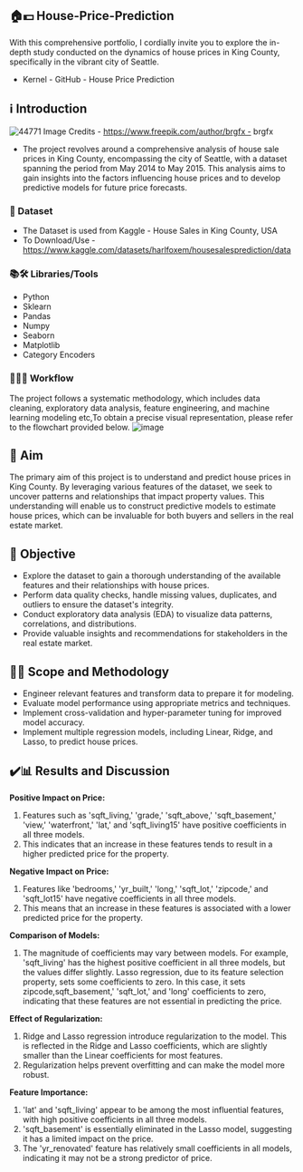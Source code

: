 ## 🏠💵 House-Price-Prediction 
With this comprehensive portfolio, I cordially invite you to explore the in-depth study conducted on the dynamics of house prices in King County, specifically in the vibrant city of Seattle.
- Kernel - GitHub - House Price Prediction

## ℹ️ Introduction
![44771](https://github.com/Vivikt-573/House-Price-Prediction---Regression-Models/assets/148704966/87e87c0f-aef0-45e7-a527-c3310da0afc0)
Image Credits - https://www.freepik.com/author/brgfx - brgfx
- The project revolves around a comprehensive analysis of house sale prices in King County, encompassing the city of Seattle, with a dataset spanning the period from May 2014 to May 2015. This analysis aims to gain insights into the factors influencing house prices and to develop predictive models for future price forecasts.

### 💾 Dataset
- The Dataset is used from Kaggle - House Sales in King County, USA
- To Download/Use - https://www.kaggle.com/datasets/harlfoxem/housesalesprediction/data

### 📚🛠️ Libraries/Tools
- Python
- Sklearn
- Pandas
- Numpy
- Seaborn
- Matplotlib
- Category Encoders


### 👨🏻‍💻 Workflow
The project follows a systematic methodology, which includes data cleaning, exploratory data analysis, feature engineering, and machine learning modeling etc,To obtain a precise visual representation, please refer to the flowchart provided below. 
![image](https://github.com/Vivikt-573/House-Price-Prediction---Regression-Models/assets/148704966/38f391c1-be3f-4ab0-9bf1-f979521e3bc6)



## 🎯 Aim

The primary aim of this project is to understand and predict house prices in King County. By leveraging various features of the dataset, we seek to uncover patterns and relationships that impact property values. This understanding will enable us to construct predictive models to estimate house prices, which can be invaluable for both buyers and sellers in the real estate market.


## 📌 Objective

- Explore the dataset to gain a thorough understanding of the available features and their relationships with house prices.
- Perform data quality checks, handle missing values, duplicates, and outliers to ensure the dataset's integrity.
- Conduct exploratory data analysis (EDA) to visualize data patterns, correlations, and distributions.
- Provide valuable insights and recommendations for stakeholders in the real estate market.


## 🧑‍🔬 Scope and Methodology

- Engineer relevant features and transform data to prepare it for modeling.
- Evaluate model performance using appropriate metrics and techniques.
- Implement cross-validation and hyper-parameter tuning for improved model accuracy.
- Implement multiple regression models, including Linear, Ridge, and Lasso, to predict house prices.

## ✔️📊 Results and Discussion

**Positive Impact on Price:**
1. Features such as 'sqft_living,' 'grade,' 'sqft_above,' 'sqft_basement,' 'view,' 'waterfront,' 'lat,' and 'sqft_living15' have positive coefficients in all three models.
2. This indicates that an increase in these features tends to result in a higher predicted price for the property.
  
**Negative Impact on Price:**
1. Features like 'bedrooms,' 'yr_built,' 'long,' 'sqft_lot,' 'zipcode,' and 'sqft_lot15' have negative coefficients in all three models.
2. This means that an increase in these features is associated with a lower predicted price for the property.
  
**Comparison of Models:**
1. The magnitude of coefficients may vary between models. For example, 'sqft_living' has the highest positive coefficient in all three models, but the values differ slightly. Lasso regression, due to its feature selection property, sets some coefficients to zero. In this case, it sets zipcode,sqft_basement,' 'sqft_lot,' and 'long' coefficients to zero, indicating that these features are not essential in predicting the price.
  
**Effect of Regularization:**
1. Ridge and Lasso regression introduce regularization to the model. This is reflected in the Ridge and Lasso coefficients, which are slightly smaller than the Linear coefficients for most features.
2. Regularization helps prevent overfitting and can make the model more robust.
  
**Feature Importance:**
1. 'lat' and 'sqft_living' appear to be among the most influential features, with high positive coefficients in all three models.
2. 'sqft_basement' is essentially eliminated in the Lasso model, suggesting it has a limited impact on the price.
3. The 'yr_renovated' feature has relatively small coefficients in all models, indicating it may not be a strong predictor of price.


